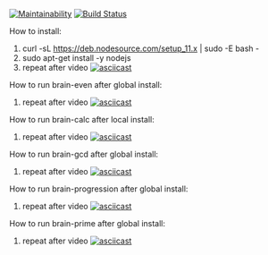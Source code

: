 [![Maintainability](https://api.codeclimate.com/v1/badges/af5e5f64998e3d6bfd52/maintainability)](https://codeclimate.com/github/botirk/project-lvl1-s486/maintainability)
[![Build Status](https://travis-ci.org/botirk/project-lvl1-s486.svg?branch=master)](https://travis-ci.org/botirk/project-lvl1-s486)

How to install:
1. curl -sL https://deb.nodesource.com/setup_11.x | sudo -E bash -
2. sudo apt-get install -y nodejs
3. repeat after video
[![asciicast](https://asciinema.org/a/ZsnV0X8x5oGcnrvHoTSHoaIPw.svg)](https://asciinema.org/a/ZsnV0X8x5oGcnrvHoTSHoaIPw)

How to run brain-even after global install:
1. repeat after video
[![asciicast](https://asciinema.org/a/YNL5xmW45EauqoYJnRuR9dr3s.svg)](https://asciinema.org/a/YNL5xmW45EauqoYJnRuR9dr3s)

How to run brain-calc after local install:
1. repeat after video
[![asciicast](https://asciinema.org/a/JJWjjI50DCAkSBoR965gzp8ev.svg)](https://asciinema.org/a/JJWjjI50DCAkSBoR965gzp8ev)

How to run brain-gcd after global install:
1. repeat after video
[![asciicast](https://asciinema.org/a/9pPzzASTeGvf5gKsaq51A7YvC.svg)](https://asciinema.org/a/9pPzzASTeGvf5gKsaq51A7YvC)

How to run brain-progression after global install:
1. repeat after video
[![asciicast](https://asciinema.org/a/xW0TjlbNXJTlAoy1yo0cPU0Vm.svg)](https://asciinema.org/a/xW0TjlbNXJTlAoy1yo0cPU0Vm)

How to run brain-prime after global install:
1. repeat after video
[![asciicast](https://asciinema.org/a/wZhDlEf7MRvRRSIGLnwnqgKU8.svg)](https://asciinema.org/a/wZhDlEf7MRvRRSIGLnwnqgKU8)